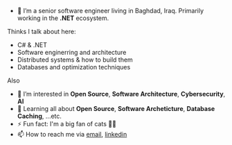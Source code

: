 - 👋 I’m a senior software engineer living in Baghdad, Iraq. Primarily working in the **.NET** ecosystem.

Thinks I talk about here:
- C# & .NET
- Software enginerring and architecture
- Distributed systems & how to build them
- Databases and optimization techniques

Also
- 👀 I’m interested in **Open Source**, **Software Architecture**, **Cybersecurity**, **AI**
- 🌱 Learning all about **Open Source**, **Software Archeticture**, **Database Caching**, ...etc.
- ⚡ Fun fact: I'm a big fan of cats 🐱‍💻
- 📫 How to reach me via <a href="mailto:mr.alhamadani.hasan@gmail.com">email</a>, <a href="https://www.linkedin.com/in/hasan-al-hamadani">linkedin</a>
